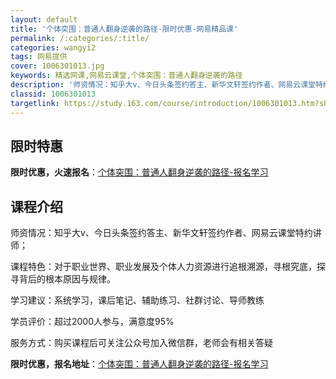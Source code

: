 ```yaml
---
layout: default
title: '个体突围：普通人翻身逆袭的路径-限时优惠-网易精品课'
permalink: /:categories/:title/
categories: wangyi2
tags: 网易提供
cover: 1006301013.jpg
keywords: 精选网课,网易云课堂,个体突围：普通人翻身逆袭的路径
description: '师资情况：知乎大v、今日头条签约答主、新华文轩签约作者、网易云课堂特约讲师；课程特色：对于职业世界、职业发展及个体人力资'
classid: 1006301013
targetlink: https://study.163.com/course/introduction/1006301013.htm?share=1&shareId=1025206652&utm_campaign=share&utm_medium=iphoneShare&utm_source=&utm_u=1025206652
---
```


## 限时特惠

**限时优惠，火速报名**：[个体突围：普通人翻身逆袭的路径-报名学习](https://study.163.com/course/introduction/1006301013.htm?share=1&shareId=1025206652&utm_campaign=share&utm_medium=iphoneShare&utm_source=&utm_u=1025206652)

## 课程介绍

师资情况：知乎大v、今日头条签约答主、新华文轩签约作者、网易云课堂特约讲师；

课程特色：对于职业世界、职业发展及个体人力资源进行追根溯源，寻根究底，探寻背后的根本原因与规律。

学习建议：系统学习，课后笔记、辅助练习、社群讨论、导师教练

学员评价：超过2000人参与，满意度95%

服务方式：购买课程后可关注公众号加入微信群，老师会有相关答疑

**限时优惠，报名地址**：[个体突围：普通人翻身逆袭的路径-报名学习](https://study.163.com/course/introduction/1006301013.htm?share=1&shareId=1025206652&utm_campaign=share&utm_medium=iphoneShare&utm_source=&utm_u=1025206652)

